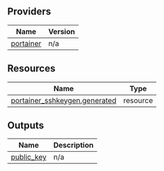 <!-- BEGIN_TF_DOCS -->


## Providers

| Name | Version |
|------|---------|
| <a name="provider_portainer"></a> [portainer](#provider\_portainer) | n/a |

## Resources

| Name | Type |
|------|------|
| [portainer_sshkeygen.generated](https://registry.terraform.io/providers/portainer/portainer/latest/docs/resources/sshkeygen) | resource |

## Outputs

| Name | Description |
|------|-------------|
| <a name="output_public_key"></a> [public\_key](#output\_public\_key) | n/a |
<!-- END_TF_DOCS -->